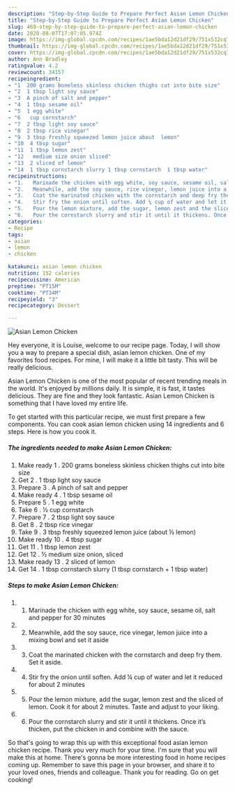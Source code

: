 ```yaml
---
description: "Step-by-Step Guide to Prepare Perfect Asian Lemon Chicken"
title: "Step-by-Step Guide to Prepare Perfect Asian Lemon Chicken"
slug: 469-step-by-step-guide-to-prepare-perfect-asian-lemon-chicken
date: 2020-08-07T17:07:05.974Z
image: https://img-global.cpcdn.com/recipes/1ae5bda12d21df29/751x532cq70/asian-lemon-chicken-recipe-main-photo.jpg
thumbnail: https://img-global.cpcdn.com/recipes/1ae5bda12d21df29/751x532cq70/asian-lemon-chicken-recipe-main-photo.jpg
cover: https://img-global.cpcdn.com/recipes/1ae5bda12d21df29/751x532cq70/asian-lemon-chicken-recipe-main-photo.jpg
author: Ann Bradley
ratingvalue: 4.2
reviewcount: 34157
recipeingredient:
- "1  200 grams boneless skinless chicken thighs cut into bite size"
- "2  1 tbsp light soy sauce"
- "3  A pinch of salt and pepper"
- "4  1 tbsp sesame oil"
- "5  1 egg white"
- "6   cup cornstarch"
- "7  2 tbsp light soy sauce"
- "8  2 tbsp rice vinegar"
- "9  3 tbsp freshly squeezed lemon juice about  lemon"
- "10  4 tbsp sugar"
- "11  1 tbsp lemon zest"
- "12   medium size onion sliced"
- "13  2 sliced of lemon"
- "14  1 tbsp cornstarch slurry 1 tbsp cornstarch  1 tbsp water"
recipeinstructions:
- "1.	Marinade the chicken with egg white, soy sauce, sesame oil, salt and pepper for 30 minutes"
- "2.	Meanwhile, add the soy sauce, rice vinegar, lemon juice into a mixing bowl and set it aside"
- "3.	Coat the marinated chicken with the cornstarch and deep fry them. Set it aside."
- "4.	Stir fry the onion until soften. Add ¼ cup of water and let it reduced for about 2 minutes"
- "5.	Pour the lemon mixture, add the sugar, lemon zest and the sliced of lemon. Cook it for about 2 minutes. Taste and adjust to your liking."
- "6.	Pour the cornstarch slurry and stir it until it thickens. Once it’s thicken, put the chicken in and combine with the sauce."
categories:
- Recipe
tags:
- asian
- lemon
- chicken

katakunci: asian lemon chicken 
nutrition: 152 calories
recipecuisine: American
preptime: "PT15M"
cooktime: "PT34M"
recipeyield: "3"
recipecategory: Dessert

---
```



![Asian Lemon Chicken](https://img-global.cpcdn.com/recipes/1ae5bda12d21df29/751x532cq70/asian-lemon-chicken-recipe-main-photo.jpg)

Hey everyone, it is Louise, welcome to our recipe page. Today, I will show you a way to prepare a special dish, asian lemon chicken. One of my favorites food recipes. For mine, I will make it a little bit tasty. This will be really delicious.

Asian Lemon Chicken is one of the most popular of recent trending meals in the world. It's enjoyed by millions daily. It is simple, it is fast, it tastes delicious. They are fine and they look fantastic. Asian Lemon Chicken is something that I have loved my entire life.




To get started with this particular recipe, we must first prepare a few components. You can cook asian lemon chicken using 14 ingredients and 6 steps. Here is how you cook it.

<!--inarticleads1-->

##### The ingredients needed to make Asian Lemon Chicken:

1. Make ready 1 . 200 grams boneless skinless chicken thighs cut into bite size
1. Get 2 . 1 tbsp light soy sauce
1. Prepare 3 . A pinch of salt and pepper
1. Make ready 4 . 1 tbsp sesame oil
1. Prepare 5 . 1 egg white
1. Take 6 . ½ cup cornstarch
1. Prepare 7 . 2 tbsp light soy sauce
1. Get 8 . 2 tbsp rice vinegar
1. Take 9 . 3 tbsp freshly squeezed lemon juice (about ½ lemon)
1. Make ready 10 . 4 tbsp sugar
1. Get 11 . 1 tbsp lemon zest
1. Get 12 . ½ medium size onion, sliced
1. Make ready 13 . 2 sliced of lemon
1. Get 14 . 1 tbsp cornstarch slurry (1 tbsp cornstarch + 1 tbsp water)




<!--inarticleads2-->

##### Steps to make Asian Lemon Chicken:

1. 1.	Marinade the chicken with egg white, soy sauce, sesame oil, salt and pepper for 30 minutes
1. 2.	Meanwhile, add the soy sauce, rice vinegar, lemon juice into a mixing bowl and set it aside
1. 3.	Coat the marinated chicken with the cornstarch and deep fry them. Set it aside.
1. 4.	Stir fry the onion until soften. Add ¼ cup of water and let it reduced for about 2 minutes
1. 5.	Pour the lemon mixture, add the sugar, lemon zest and the sliced of lemon. Cook it for about 2 minutes. Taste and adjust to your liking.
1. 6.	Pour the cornstarch slurry and stir it until it thickens. Once it’s thicken, put the chicken in and combine with the sauce.




So that's going to wrap this up with this exceptional food asian lemon chicken recipe. Thank you very much for your time. I'm sure that you will make this at home. There's gonna be more interesting food in home recipes coming up. Remember to save this page in your browser, and share it to your loved ones, friends and colleague. Thank you for reading. Go on get cooking!

